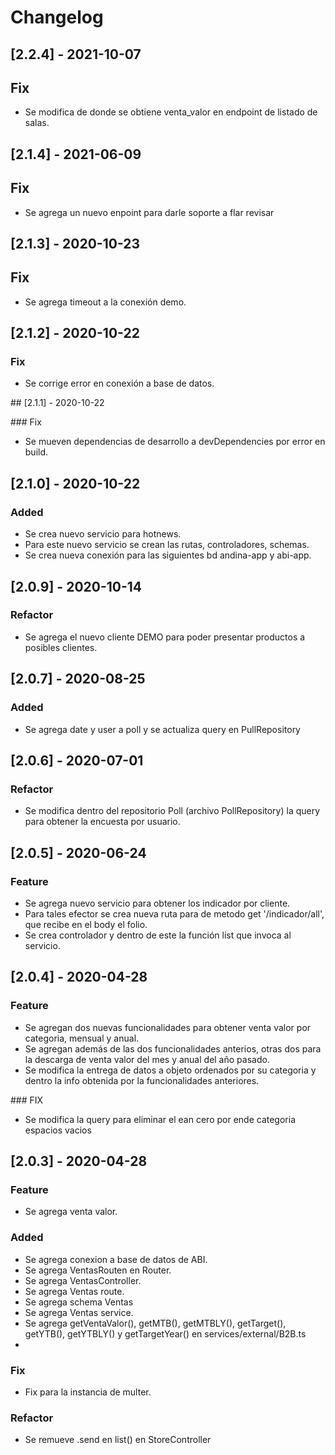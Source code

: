 # Changelog

## [2.2.4] - 2021-10-07

## Fix

- Se modifica de donde se obtiene venta_valor en endpoint de listado de salas.

## [2.1.4] - 2021-06-09

## Fix

- Se agrega un nuevo enpoint para darle soporte a flar revisar

## [2.1.3] - 2020-10-23

## Fix

- Se agrega timeout a la conexión demo.

## [2.1.2] - 2020-10-22

### Fix

- Se corrige error en conexión a base de datos.

## [2.1.1] - 2020-10-22

### Fix

- Se mueven dependencias de desarrollo a devDependencies por error en build.

## [2.1.0] - 2020-10-22

### Added

- Se crea nuevo servicio para hotnews.
- Para este nuevo servicio se crean las rutas, controladores, schemas.
- Se crea nueva conexión para las siguientes bd andina-app y abi-app.

## [2.0.9] - 2020-10-14

### Refactor

- Se agrega el nuevo cliente DEMO para poder presentar productos a posibles clientes.

## [2.0.7] - 2020-08-25

### Added

- Se agrega date y user a poll y se actualiza query en PullRepository

## [2.0.6] - 2020-07-01

### Refactor

- Se modifica dentro del repositorio Poll (archivo PollRepository) la query
  para obtener la encuesta por usuario.

## [2.0.5] - 2020-06-24

### Feature

- Se agrega nuevo servicio para obtener los indicador por cliente.
- Para tales efector se crea nueva ruta para de metodo get '/indicador/all',
  que recibe en el body el folio.
- Se crea controlador y dentro de este la función list que invoca al servicio.

## [2.0.4] - 2020-04-28

### Feature

- Se agregan dos nuevas funcionalidades para obtener venta valor
  por categoria, mensual y anual.
- Se agregan además de las dos funcionalidades anterios, otras dos
  para la descarga de venta valor del mes y anual del año pasado.
- Se modifica la entrega de datos a objeto ordenados por su categoria
  y dentro la info obtenida por la funcionalidades anteriores.

### FIX

- Se modifica la query para eliminar el ean cero por ende categoria
  espacios vacios

## [2.0.3] - 2020-04-28

### Feature

- Se agrega venta valor.

### Added

- Se agrega conexion a base de datos de ABI.
- Se agrega VentasRouten en Router.
- Se agrega VentasController.
- Se agrega Ventas route.
- Se agrega schema Ventas
- Se agrega Ventas service.
- Se agrega getVentaValor(), getMTB(), getMTBLY(), getTarget(), getYTB(), getYTBLY() y getTargetYear() en services/external/B2B.ts
-

### Fix

- Fix para la instancia de multer.

### Refactor

- Se remueve .send en list() en StoreController
